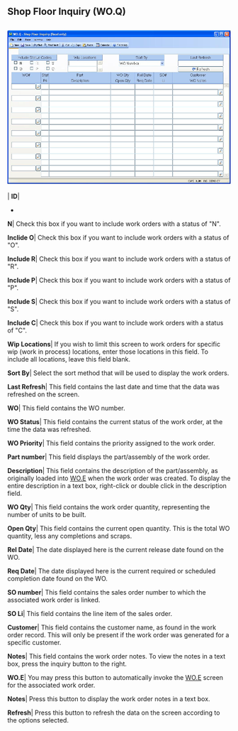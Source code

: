 ## Shop Floor Inquiry (WO.Q)
<PageHeader />

##

![](./WO-Q-1.jpg)

| **ID**|

-  
**N**|  Check this box if you want to include work orders with a status of
"N".

**Inclide O**|  Check this box if you want to include work orders with a
status of "O".

**Include R**|  Check this box if you want to include work orders with a
status of "R".

**Include P**|  Check this box if you want to include work orders with a
status of "P".

**Include S**|  Check this box if you want to include work orders with a
status of "S".

**Include C**|  Check this box if you want to include work orders with a
status of "C".

**Wip Locations**|  If you wish to limit this screen to work orders for
specific wip (work in process) locations, enter those locations in this field.
To include all locations, leave this field blank.

**Sort By**|  Select the sort method that will be used to display the work
orders.

**Last Refresh**|  This field contains the last date and time that the data
was refreshed on the screen.

**WO**|  This field contains the WO number.

**WO Status**|  This field contains the current status of the work order, at
the time the data was refreshed.

**WO Priority**|  This field contains the priority assigned to the work order.

**Part number**|  This field displays the part/assembly of the work order.

**Description**|  This field contains the description of the part/assembly, as
originally loaded into [WO.E](../WO-E/README.md) when the work order was created. To
display the entire description in a text box, right-click or double click in
the description field.

**WO Qty**|  This field contains the work order quantity, representing the
number of units to be built.

**Open Qty**|  This field contains the current open quantity. This is the
total WO quantity, less any completions and scraps.

**Rel Date**|  The date displayed here is the current release date found on
the WO.

**Req Date**|  The date displayed here is the current required or scheduled
completion date found on the WO.

**SO number**|  This field contains the sales order number to which the
associated work order is linked.

**SO Li**|  This field contains the line item of the sales order.

**Customer**|  This field contains the customer name, as found in the work
order record. This will only be present if the work order was generated for a
specific customer.

**Notes**|  This field contains the work order notes. To view the notes in a
text box, press the inquiry button to the right.

**WO.E**|  You may press this button to automatically invoke the
[WO.E](../WO-E/README.md) screen for the associated work order.

**Notes**|  Press this button to display the work order notes in a text box.

**Refresh**|  Press this button to refresh the data on the screen according to
the options selected.


<badge text= "Version 8.10.57 " vertical="middle" />

<PageFooter />
